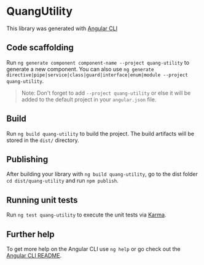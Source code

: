 # QuangUtility

This library was generated with [Angular CLI](https://github.com/angular/angular-cli) 

## Code scaffolding

Run `ng generate component component-name --project quang-utility` to generate a new component. You can also use `ng generate directive|pipe|service|class|guard|interface|enum|module --project quang-utility`.
> Note: Don't forget to add `--project quang-utility` or else it will be added to the default project in your `angular.json` file. 

## Build

Run `ng build quang-utility` to build the project. The build artifacts will be stored in the `dist/` directory.

## Publishing

After building your library with `ng build quang-utility`, go to the dist folder `cd dist/quang-utility` and run `npm publish`.

## Running unit tests

Run `ng test quang-utility` to execute the unit tests via [Karma](https://karma-runner.github.io).

## Further help

To get more help on the Angular CLI use `ng help` or go check out the [Angular CLI README](https://github.com/angular/angular-cli/blob/master/README.md).
